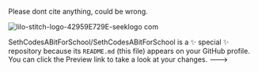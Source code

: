 Please dont cite anything, could be wrong. 


![lilo-stitch-logo-42959E729E-seeklogo com](https://github.com/SethCodesABitForSchool/SethCodesABitForSchool/assets/147195203/579fe069-a3e7-4a64-8d41-bfd0c8d3ba2b)



SethCodesABitForSchool/SethCodesABitForSchool is a ✨ special ✨ repository because its `README.md` (this file) appears on your GitHub profile.
You can click the Preview link to take a look at your changes.
--->
